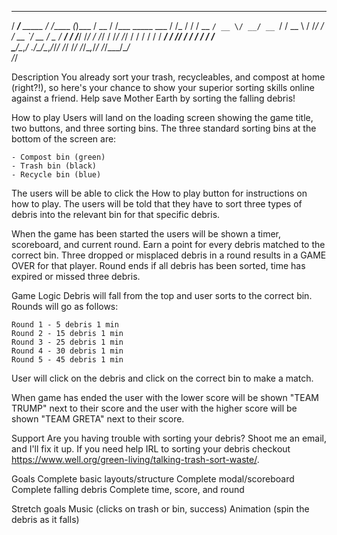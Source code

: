    ______            __        _          ____  __                 __ 
  / ____/___ _____  / /_____ _(_)___     / __ \/ /___ _____  ___  / /_
 / /   / __ `/ __ \/ __/ __ `/ / __ \   / /_/ / / __ `/ __ \/ _ \/ __/
/ /___/ /_/ / /_/ / /_/ /_/ / / / / /  / ____/ / /_/ / / / /  __/ /_  
\____/\__,_/ .___/\__/\__,_/_/_/ /_/  /_/   /_/\__,_/_/ /_/\___/\__/  
          /_/                                                         

Description
You already sort your trash, recycleables, and compost at home (right?!), so here's your chance to show your superior sorting skills online against a friend. Help save Mother Earth by sorting the falling debris!

How to play
Users will land on the loading screen showing the game title, two buttons, and three sorting bins. The three standard sorting bins at the bottom of the screen are:

    - Compost bin (green)
    - Trash bin (black)
    - Recycle bin (blue)

The users will be able to click the How to play button for instructions on how to play. The users will be told that they have to sort three types of debris into the relevant bin for that specific debris. 

When the game has been started the users will be shown a timer, scoreboard, and current round. Earn a point for every debris matched to the correct bin. Three dropped or misplaced debris in a round results in a GAME OVER for that player. Round ends if all debris has been sorted, time has expired or missed three debris.

Game Logic
Debris will fall from the top and user sorts to the correct bin. Rounds will go as follows:
   
    Round 1 - 5 debris 1 min
    Round 2 - 15 debris 1 min
    Round 3 - 25 debris 1 min
    Round 4 - 30 debris 1 min
    Round 5 - 45 debris 1 min

User will click on the debris and click on the correct bin to make a match.

When game has ended the user with the lower score will be shown "TEAM TRUMP" next to their score and the user with the higher score will be shown "TEAM GRETA" next to their score.

Support
Are you having trouble with sorting your debris? Shoot me an email, and I'll fix it up. If you need help IRL to sorting your debris checkout https://www.well.org/green-living/talking-trash-sort-waste/.

Goals
Complete basic layouts/structure
Complete modal/scoreboard
Complete falling debris
Complete time, score, and round

Stretch goals
Music (clicks on trash or bin, success)
Animation (spin the debris as it falls)